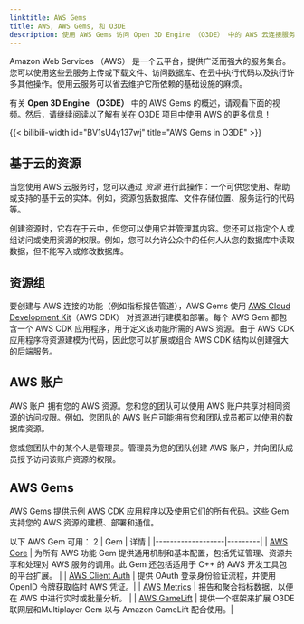 ```yaml
---
linktitle: AWS Gems
title: AWS, AWS Gems, 和 O3DE
description: 使用 AWS Gems 访问 Open 3D Engine （O3DE） 中的 AWS 云连接服务。
---
```


Amazon Web Services （AWS） 是一个云平台，提供广泛而强大的服务集合。您可以使用这些云服务上传或下载文件、访问数据库、在云中执行代码以及执行许多其他操作。使用云服务可以省去维护它所依赖的基础设施的麻烦。

有关 **Open 3D Engine （O3DE）** 中的 AWS Gems 的概述，请观看下面的视频。然后，请继续阅读以了解有关在 O3DE 项目中使用 AWS 的更多信息！

{{< bilibili-width id="BV1sU4y137wj" title="AWS Gems in O3DE" >}}

## 基于云的资源

当您使用 AWS 云服务时，您可以通过 *资源* 进行此操作：一个可供您使用、帮助或支持的基于云的实体。例如，资源包括数据库、文件存储位置、服务运行的代码等。

创建资源时，它存在于云中，但您可以使用它并管理其内容。您还可以指定个人或组访问或使用资源的权限。例如，您可以允许公众中的任何人从您的数据库中读取数据，但不能写入或修改数据库。

## 资源组

要创建与 AWS 连接的功能（例如指标报告管道），AWS Gems 使用 [AWS Cloud Development Kit](https://docs.aws.amazon.com/cdk/v2/guide/getting_started.html)（AWS CDK） 对资源进行建模和部署。每个 AWS Gem 都包含一个 AWS CDK 应用程序，用于定义该功能所需的 AWS 资源。由于 AWS CDK 应用程序将资源建模为代码，因此您可以扩展或组合 AWS CDK 结构以创建强大的后端服务。

## AWS 账户

AWS 账户 拥有您的 AWS 资源。您和您的团队可以使用 AWS 账户共享对相同资源的访问权限。例如，您团队的 AWS 账户可能拥有您和团队成员都可以使用的数据库资源。

您或您团队中的某个人是管理员。管理员为您的团队创建 AWS 账户，并向团队成员授予访问该账户资源的权限。

## AWS Gems

AWS Gems 提供示例 AWS CDK 应用程序以及使用它们的所有代码。这些 Gem 支持您的 AWS 资源的建模、部署和通信。

以下 AWS Gem 可用：
2
| Gem               | 详情 |
|-------------------|---------|
| [AWS Core](aws-core/) | 为所有 AWS 功能 Gem 提供通用机制和基本配置，包括凭证管理、资源共享和处理对 AWS 服务的调用。此 Gem 还包括适用于 C++ 的 AWS 开发工具包的平台扩展。 |
| [AWS Client Auth](aws-client-auth/) | 提供 OAuth 登录身份验证流程，并使用 OpenID 令牌获取临时 AWS 凭证。|
| [AWS Metrics](aws-metrics/) | 报告和聚合指标数据，以便在 AWS 中进行实时或批量分析。 |
| [AWS GameLift](aws-gamelift/) | 提供一个框架来扩展 O3DE 联网层和Multiplayer Gem 以与 Amazon GameLift 配合使用。|
